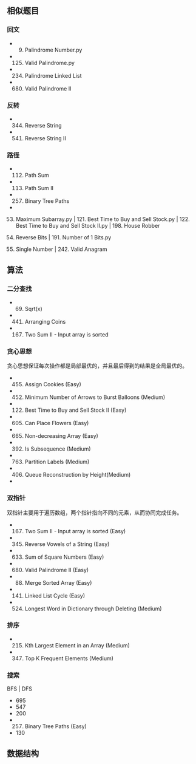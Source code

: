 ## 相似题目


### 回文
- 9. Palindrome Number.py
- 125. Valid Palindrome.py
- 234. Palindrome Linked List
- 680. Valid Palindrome II 


###  反转
- 344. Reverse String
- 541. Reverse String II


### 路径
- 112. Path Sum
- 113. Path Sum II
- 257. Binary Tree Paths
- 



53. Maximum Subarray.py | 121. Best Time to Buy and Sell Stock.py | 122. Best Time to Buy and Sell Stock II.py | 198. House Robber

190. Reverse Bits | 191. Number of 1 Bits.py

136. Single Number | 242. Valid Anagram



## 算法

### 二分查找

- 69. Sqrt(x)
- 441. Arranging Coins
- 167. Two Sum II - Input array is sorted


### 贪心思想

贪心思想保证每次操作都是局部最优的，并且最后得到的结果是全局最优的。

- 455. Assign Cookies (Easy)
- 452. Minimum Number of Arrows to Burst Balloons (Medium)
- 122. Best Time to Buy and Sell Stock II (Easy)
- 605. Can Place Flowers (Easy)
- 665. Non-decreasing Array (Easy)
- 392. Is Subsequence (Medium)
- 763. Partition Labels (Medium)
- 406. Queue Reconstruction by Height(Medium)
- 


### 双指针

双指针主要用于遍历数组，两个指针指向不同的元素，从而协同完成任务。

- 167. Two Sum II - Input array is sorted (Easy)
- 345. Reverse Vowels of a String (Easy)
- 633. Sum of Square Numbers (Easy)
- 680. Valid Palindrome II (Easy)
- 88. Merge Sorted Array (Easy)
- 141. Linked List Cycle (Easy)
- 524. Longest Word in Dictionary through Deleting (Medium)


### 排序

- 215. Kth Largest Element in an Array (Medium)
- 347. Top K Frequent Elements (Medium)


### 搜索

BFS | DFS

- 695
- 547
- 200
- 257. Binary Tree Paths (Easy)
- 130


## 数据结构



